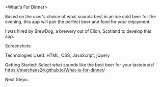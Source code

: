 <What's For Dinner>

Based on the user's choice of what sounds best in an ice cold beer for the evening, this app will pair the perfect beer and food for your enjoyment. 

I was hired by BrewDog, a brewery out of Ellon, Scotland to develop this app.

Screenshots:





Technologies Used: HTML, CSS, JavaScript, jQuery

Getting Started: Select what sounds like the best beer for your tastebuds!
https://marchans24.github.io/What-is-for-dinner/

Next Steps: 